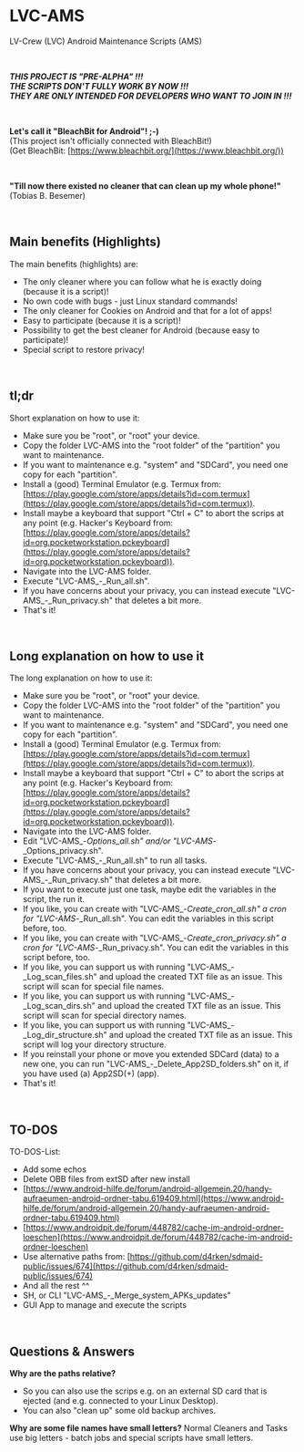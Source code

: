 # LVC-AMS
LV-Crew (LVC) Android Maintenance Scripts (AMS)

<br>

**_THIS_ _PROJECT_ _IS_ _"PRE-ALPHA"_ _!!!_**  
**_THE_ _SCRIPTS_ _DON'T_ _FULLY_ _WORK_ _BY_ _NOW_ _!!!_**  
**_THEY_ _ARE_ _ONLY_ _INTENDED_ _FOR_ _DEVELOPERS_ _WHO_ _WANT_ _TO_ _JOIN_ _IN_ _!!!_**

<br>

**Let's call it "BleachBit for Android"! ;-)**  
(This project isn't officially connected with BleachBit!)  
(Get BleachBit: [https://www.bleachbit.org/](https://www.bleachbit.org/))

<br>

**"Till now there existed no cleaner that can clean up my whole phone!"**  
(Tobias B. Besemer)

<br>

## Main benefits (Highlights)
The main benefits (highlights) are:
- The only cleaner where you can follow what he is exactly doing (because it is a script)!
- No own code with bugs - just Linux standard commands!
- The only cleaner for Cookies on Android and that for a lot of apps!
- Easy to participate (because it is a script)!
- Possibility to get the best cleaner for Android (because easy to participate)!
- Special script to restore privacy!

<br>

## tl;dr
Short explanation on how to use it:
- Make sure you be "root", or "root" your device.
- Copy the folder LVC-AMS into the "root folder" of the "partition" you want to maintenance.
- If you want to maintenance e.g. "system" and "SDCard", you need one copy for each "partition".
- Install a (good) Terminal Emulator (e.g. Termux from: [https://play.google.com/store/apps/details?id=com.termux](https://play.google.com/store/apps/details?id=com.termux)).
- Install maybe a keyboard that support "Ctrl + C" to abort the scrips at any point (e.g. Hacker's Keyboard from: [https://play.google.com/store/apps/details?id=org.pocketworkstation.pckeyboard](https://play.google.com/store/apps/details?id=org.pocketworkstation.pckeyboard)).
- Navigate into the LVC-AMS folder.
- Execute "LVC-AMS_-_Run_all.sh".
- If you have concerns about your privacy, you can instead execute "LVC-AMS_-_Run_privacy.sh" that deletes a bit more.
- That's it!

<br>

## Long explanation on how to use it
The long explanation on how to use it:
- Make sure you be "root", or "root" your device.
- Copy the folder LVC-AMS into the "root folder" of the "partition" you want to maintenance.
- If you want to maintenance e.g. "system" and "SDCard", you need one copy for each "partition".
- Install a (good) Terminal Emulator (e.g. Termux from: [https://play.google.com/store/apps/details?id=com.termux](https://play.google.com/store/apps/details?id=com.termux)).
- Install maybe a keyboard that support "Ctrl + C" to abort the scrips at any point (e.g. Hacker's Keyboard from: [https://play.google.com/store/apps/details?id=org.pocketworkstation.pckeyboard](https://play.google.com/store/apps/details?id=org.pocketworkstation.pckeyboard)).
- Navigate into the LVC-AMS folder.
- Edit "LVC-AMS_-_Options_all.sh" and/or "LVC-AMS_-_Options_privacy.sh".
- Execute "LVC-AMS_-_Run_all.sh" to run all tasks.
- If you have concerns about your privacy, you can instead execute "LVC-AMS_-_Run_privacy.sh" that deletes a bit more.
- If you want to execute just one task, maybe edit the variables in the script, the run it.
- If you like, you can create with "LVC-AMS_-_Create_cron_all.sh" a cron for "LVC-AMS_-_Run_all.sh". You can edit the variables in this script before, too.
- If you like, you can create with "LVC-AMS_-_Create_cron_privacy.sh" a cron for "LVC-AMS_-_Run_privacy.sh". You can edit the variables in this script before, too.
- If you like, you can support us with running "LVC-AMS_-_Log_scan_files.sh" and upload the created TXT file as an issue. This script will scan for special file names.
- If you like, you can support us with running "LVC-AMS_-_Log_scan_dirs.sh" and upload the created TXT file as an issue. This script will scan for special directory names.
- If you like, you can support us with running "LVC-AMS_-_Log_dir_structure.sh" and upload the created TXT file as an issue. This script will log your directory structure.
- If you reinstall your phone or move you extended SDCard (data) to a new one, you can run "LVC-AMS_-_Delete_App2SD_folders.sh" on it, if you have used (a) App2SD(+) (app).
- That's it!

<br>

## TO-DOS
TO-DOS-List:
- Add some echos
- Delete OBB files from extSD after new install
- [https://www.android-hilfe.de/forum/android-allgemein.20/handy-aufraeumen-android-ordner-tabu.619409.html](https://www.android-hilfe.de/forum/android-allgemein.20/handy-aufraeumen-android-ordner-tabu.619409.html)
- [https://www.androidpit.de/forum/448782/cache-im-android-ordner-loeschen](https://www.androidpit.de/forum/448782/cache-im-android-ordner-loeschen)
- Use alternative paths from: [https://github.com/d4rken/sdmaid-public/issues/674](https://github.com/d4rken/sdmaid-public/issues/674)
- And all the rest ^^
- SH, or CLI "LVC-AMS_-_Merge_system_APKs_updates"
- GUI App to manage and execute the scripts

<br>

## Questions & Answers
**Why are the paths relative?**
- So you can also use the scrips e.g. on an external SD card that is ejected (and e.g. connected to your Linux Desktop).
- You can also "clean up" some old backup archives.

**Why are some file names have small letters?**
Normal Cleaners and Tasks use big letters - batch jobs and special scripts have small letters.
